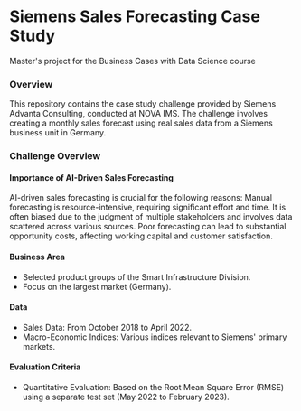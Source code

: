 # Siemens Sales Forecasting Case Study
Master's project for the Business Cases with Data Science course

### Overview
This repository contains the case study challenge provided by Siemens Advanta Consulting, conducted at NOVA IMS. The challenge involves creating a monthly sales forecast using real sales data from a Siemens business unit in Germany.

### Challenge Overview
#### Importance of AI-Driven Sales Forecasting

AI-driven sales forecasting is crucial for the following reasons:
Manual forecasting is resource-intensive, requiring significant effort and time. It is often biased due to the judgment of multiple stakeholders and involves data scattered across various sources. Poor forecasting can lead to substantial opportunity costs, affecting working capital and customer satisfaction.

#### Business Area
- Selected product groups of the Smart Infrastructure Division.
- Focus on the largest market (Germany).

#### Data
- Sales Data: From October 2018 to April 2022.
- Macro-Economic Indices: Various indices relevant to Siemens' primary markets.

#### Evaluation Criteria
- Quantitative Evaluation: Based on the Root Mean Square Error (RMSE) using a separate test set (May 2022 to February 2023).
